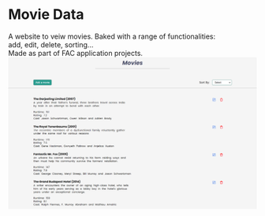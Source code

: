 # Movie Data
A website to veiw movies. Baked with a range of functionalities: <br />
add, edit, delete, sorting...<br />
Made as part of FAC application projects.
![Webpage screenshot](https://github.com/zakkariyaa/project-gallery/blob/master/images/project5.png)
